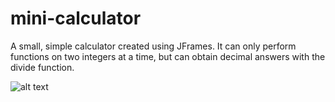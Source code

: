 # mini-calculator
A small, simple calculator created using JFrames. It can only perform functions on two integers at a time, but can obtain decimal answers with the divide function.

![alt text](http://mini-calculator/miniCalculator.png)
